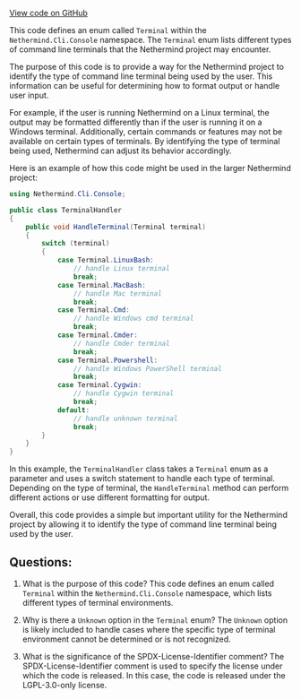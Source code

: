 [View code on GitHub](https://github.com/nethermindeth/nethermind/Nethermind.Cli/Console/Terminal.cs)

This code defines an enum called `Terminal` within the `Nethermind.Cli.Console` namespace. The `Terminal` enum lists different types of command line terminals that the Nethermind project may encounter. 

The purpose of this code is to provide a way for the Nethermind project to identify the type of command line terminal being used by the user. This information can be useful for determining how to format output or handle user input. 

For example, if the user is running Nethermind on a Linux terminal, the output may be formatted differently than if the user is running it on a Windows terminal. Additionally, certain commands or features may not be available on certain types of terminals. By identifying the type of terminal being used, Nethermind can adjust its behavior accordingly. 

Here is an example of how this code might be used in the larger Nethermind project:

```csharp
using Nethermind.Cli.Console;

public class TerminalHandler
{
    public void HandleTerminal(Terminal terminal)
    {
        switch (terminal)
        {
            case Terminal.LinuxBash:
                // handle Linux terminal
                break;
            case Terminal.MacBash:
                // handle Mac terminal
                break;
            case Terminal.Cmd:
                // handle Windows cmd terminal
                break;
            case Terminal.Cmder:
                // handle Cmder terminal
                break;
            case Terminal.Powershell:
                // handle Windows PowerShell terminal
                break;
            case Terminal.Cygwin:
                // handle Cygwin terminal
                break;
            default:
                // handle unknown terminal
                break;
        }
    }
}
```

In this example, the `TerminalHandler` class takes a `Terminal` enum as a parameter and uses a switch statement to handle each type of terminal. Depending on the type of terminal, the `HandleTerminal` method can perform different actions or use different formatting for output. 

Overall, this code provides a simple but important utility for the Nethermind project by allowing it to identify the type of command line terminal being used by the user.
## Questions: 
 1. What is the purpose of this code?
   This code defines an enum called `Terminal` within the `Nethermind.Cli.Console` namespace, which lists different types of terminal environments.

2. Why is there a `Unknown` option in the `Terminal` enum?
   The `Unknown` option is likely included to handle cases where the specific type of terminal environment cannot be determined or is not recognized.

3. What is the significance of the SPDX-License-Identifier comment?
   The SPDX-License-Identifier comment is used to specify the license under which the code is released. In this case, the code is released under the LGPL-3.0-only license.